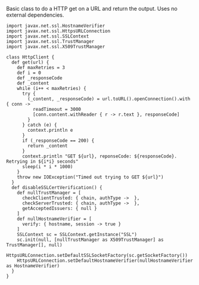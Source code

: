 Basic class to do a HTTP get on a URL and return the output.  Uses no external dependencies.

    import javax.net.ssl.HostnameVerifier
    import javax.net.ssl.HttpsURLConnection
    import javax.net.ssl.SSLContext
    import javax.net.ssl.TrustManager
    import javax.net.ssl.X509TrustManager
     
    class HttpClient {
      def get(url) {
        def maxRetries = 3
        def i = 0
        def _responseCode
        def _content
        while (i++ < maxRetries) {
          try {
            (_content, _responseCode) = url.toURL().openConnection().with { conn ->
              readTimeout = 3000
              [conn.content.withReader { r -> r.text }, responseCode]
            }
          } catch (e) {
            context.println e
          }
          if (_responseCode == 200) {
            return _content
          }
          context.println "GET ${url}, reponseCode: ${responseCode}. Retrying in ${i*i} seconds"
          sleep(i * i * 1000)
        }
        throw new IOException("Timed out trying to GET ${url}")
      }
      def disableSSLCertVerification() {
        def nullTrustManager = [
          checkClientTrusted: { chain, authType ->  },
          checkServerTrusted: { chain, authType ->  },
          getAcceptedIssuers: { null }
        ]
        def nullHostnameVerifier = [
          verify: { hostname, session -> true }
        ]
        SSLContext sc = SSLContext.getInstance("SSL")
        sc.init(null, [nullTrustManager as X509TrustManager] as TrustManager[], null)
        HttpsURLConnection.setDefaultSSLSocketFactory(sc.getSocketFactory())
        HttpsURLConnection.setDefaultHostnameVerifier(nullHostnameVerifier as HostnameVerifier)
      }
    }
     
